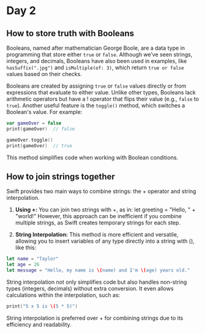 # Day 2

## How to store truth with Booleans

Booleans, named after mathematician George Boole, are a data type in programming that store either ```true``` or ```false```. Although we’ve seen strings, integers, and decimals, Booleans have also been used in examples, like ```hasSuffix(".jpg")``` and ```isMultiple(of: 3)```, which return ```true or false``` values based on their checks.

Booleans are created by assigning ```true``` or ```false``` values directly or from expressions that evaluate to either value. Unlike other types, Booleans lack arithmetic operators but have a ! operator that flips their value (e.g., ```false``` to ```true```). Another useful feature is the ```toggle()``` method, which switches a Boolean's value. For example:

```swift
var gameOver = false
print(gameOver)  // false

gameOver.toggle()
print(gameOver)  // true
```

This method simplifies code when working with Boolean conditions.

## How to join strings together
Swift provides two main ways to combine strings: the + operator and string interpolation.

1. **Using +:** You can join two strings with +, as in:
let greeting = "Hello, " + "world!"
However, this approach can be inefficient if you combine multiple strings, as Swift creates temporary strings for each step.

2. **String Interpolation:** This method is more efficient and versatile, allowing you to insert variables of any type directly into a string with \(), like this:

```swift
let name = "Taylor"
let age = 26
let message = "Hello, my name is \(name) and I'm \(age) years old."
```

String interpolation not only simplifies code but also handles non-string types (integers, decimals) without extra conversion. It even allows calculations within the interpolation, such as:

```swift
print("5 x 5 is \(5 * 5)")
```

String interpolation is preferred over + for combining strings due to its efficiency and readability.
